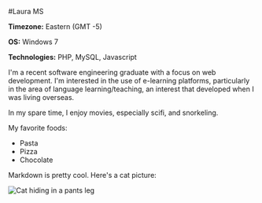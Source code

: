 #Laura MS

**Timezone:** Eastern (GMT -5)

**OS:** Windows 7 

**Technologies:** PHP, MySQL, Javascript

I'm a recent software engineering graduate with a focus on web development. I'm interested in the use of e-learning platforms, particularly in the area of language learning/teaching, an interest that developed when I was living overseas.

In my spare time, I enjoy movies, especially scifi, and snorkeling.

My favorite foods:

* Pasta
* Pizza 
* Chocolate

Markdown is pretty cool. Here's a cat picture:

![Cat hiding in a pants leg](https://s-media-cache-ak0.pinimg.com/originals/c2/9e/8b/c29e8ba60e752a81cc9e82265f97c66a.jpg)